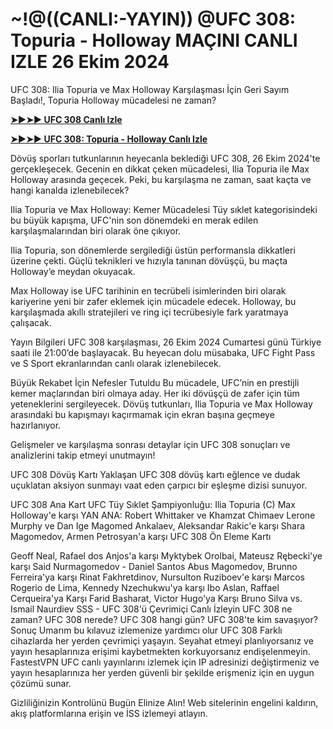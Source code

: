 <h1>~!@((CANLI:-YAYIN)) @UFC 308: Topuria - Holloway MAÇINI CANLI IZLE 26 Ekim 2024</h1>

UFC 308: Ilia Topuria ve Max Holloway Karşılaşması İçin Geri Sayım Başladı!, Topuria Holloway mücadelesi ne zaman?

**[➤►➤► UFC 308 Canlı Izle](https://cutt.ly/WeD90PCj)**

**[➤►➤► UFC 308: Topuria - Holloway Canlı Izle](https://cutt.ly/WeD90PCj)**

Dövüş sporları tutkunlarının heyecanla beklediği UFC 308, 26 Ekim 2024'te gerçekleşecek. Gecenin en dikkat çeken mücadelesi, Ilia Topuria ile Max Holloway arasında geçecek. Peki, bu karşılaşma ne zaman, saat kaçta ve hangi kanalda izlenebilecek?

Ilia Topuria ve Max Holloway: Kemer Mücadelesi Tüy sıklet kategorisindeki bu büyük kapışma, UFC'nin son dönemdeki en merak edilen karşılaşmalarından biri olarak öne çıkıyor.

Ilia Topuria, son dönemlerde sergilediği üstün performansla dikkatleri üzerine çekti. Güçlü teknikleri ve hızıyla tanınan dövüşçü, bu maçta Holloway’e meydan okuyacak.

Max Holloway ise UFC tarihinin en tecrübeli isimlerinden biri olarak kariyerine yeni bir zafer eklemek için mücadele edecek. Holloway, bu karşılaşmada akıllı stratejileri ve ring içi tecrübesiyle fark yaratmaya çalışacak.

Yayın Bilgileri UFC 308 karşılaşması, 26 Ekim 2024 Cumartesi günü Türkiye saati ile 21:00’de başlayacak. Bu heyecan dolu müsabaka, UFC Fight Pass ve S Sport ekranlarından canlı olarak izlenebilecek.

Büyük Rekabet İçin Nefesler Tutuldu Bu mücadele, UFC’nin en prestijli kemer maçlarından biri olmaya aday. Her iki dövüşçü de zafer için tüm yeteneklerini sergileyecek. Dövüş tutkunları, Ilia Topuria ve Max Holloway arasındaki bu kapışmayı kaçırmamak için ekran başına geçmeye hazırlanıyor.

Gelişmeler ve karşılaşma sonrası detaylar için UFC 308 sonuçları ve analizlerini takip etmeyi unutmayın!

UFC 308 Dövüş Kartı Yaklaşan UFC 308 dövüş kartı eğlence ve dudak uçuklatan aksiyon sunmayı vaat eden çarpıcı bir eşleşme dizisi sunuyor.

UFC 308 Ana Kart UFC Tüy Sıklet Şampiyonluğu: Ilia Topuria (C) Max Holloway'e karşı YAN ANA: Robert Whittaker ve Khamzat Chimaev Lerone Murphy ve Dan Ige Magomed Ankalaev, Aleksandar Rakic'e karşı Shara Magomedov, Armen Petrosyan'a karşı UFC 308 Ön Eleme Kartı

Geoff Neal, Rafael dos Anjos'a karşı Myktybek Orolbai, Mateusz Rębecki'ye karşı Said Nurmagomedov - Daniel Santos Abus Magomedov, Brunno Ferreira'ya karşı Rinat Fakhretdinov, Nursulton Ruziboev'e karşı Marcos Rogerio de Lima, Kennedy Nzechukwu'ya karşı Ibo Aslan, Raffael Cerqueira'ya Karşı Farid Basharat, Victor Hugo'ya Karşı Bruno Silva vs. Ismail Naurdiev SSS - UFC 308'ü Çevrimiçi Canlı İzleyin UFC 308 ne zaman? UFC 308 nerede? UFC 308 hangi gün? UFC 308'te kim savaşıyor? Sonuç Umarım bu kılavuz izlemenize yardımcı olur UFC 308 Farklı cihazlarda her yerden çevrimiçi yaşayın. Seyahat etmeyi planlıyorsanız ve yayın hesaplarınıza erişimi kaybetmekten korkuyorsanız endişelenmeyin. FastestVPN UFC canlı yayınlarını izlemek için IP adresinizi değiştirmeniz ve yayın hesaplarınıza her yerden güvenli bir şekilde erişmeniz için en uygun çözümü sunar.

Gizliliğinizin Kontrolünü Bugün Elinize Alın! Web sitelerinin engelini kaldırın, akış platformlarına erişin ve İSS izlemeyi atlayın.
